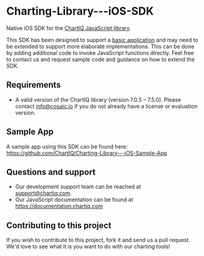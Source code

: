 # Charting-Library---iOS-SDK
Native iOS SDK for the [ChartIQ JavaScript library](https://documentation.chartiq.com).

This SDK has been designed to support a [basic application](https://github.com/ChartIQ/Charting-Library---iOS-Sample-App) and may need to be extended to support more elaborate implementations. This can be done by adding additional code to invoke JavaScript functions directly. Feel free to contact us and request sample code and guidance on how to extend the SDK.

## Requirements

- A valid version of the ChartIQ library (version 7.0.5 &ndash; 7.5.0). Please contact info@cosaic.io if you do not already have a license or evaluation version.

## Sample App

A sample app using this SDK can be found here: https://github.com/ChartIQ/Charting-Library---iOS-Sample-App

## Questions and support

- Our development support team can be reached at [support@chartiq.com](mailto:support@chartiq.com).
- Our JavaScript documentation can be found at https://documentation.chartiq.com

## Contributing to this project

If you wish to contribute to this project, fork it and send us a pull request.
We'd love to see what it is you want to do with our charting tools!
